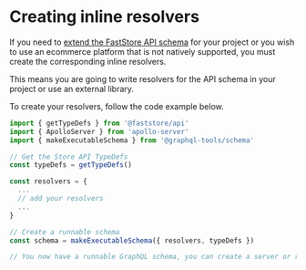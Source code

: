# Creating inline resolvers

If you need to [extend the FastStore API schema](https://www.faststore.dev/how-to-guides/faststore-api/extending-the-faststore-api) for your project or you wish to use an ecommerce platform that is not natively supported, you must create the corresponding inline resolvers.

This means you are going to write resolvers for the API schema in your project or use an external library.

To create your resolvers, follow the code example below.

```ts
import { getTypeDefs } from '@faststore/api'
import { ApolloServer } from 'apollo-server'
import { makeExecutableSchema } from '@graphql-tools/schema'

// Get the Store API TypeDefs
const typeDefs = getTypeDefs()

const resolvers = {
  ...
  // add your resolvers
  ...
}

// Create a runnable schema
const schema = makeExecutableSchema({ resolvers, typeDefs })

// You now have a runnable GraphQL schema, you can create a server or run queries locally.
```
